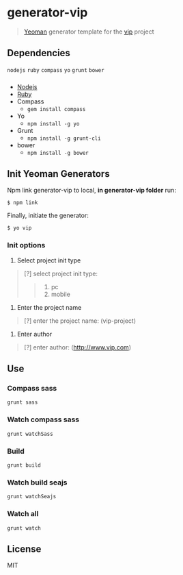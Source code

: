 # generator-vip

> [Yeoman](http://yeoman.io) generator template for the [vip](http://www.vip.com) project 

## Dependencies
`nodejs` `ruby` `compass` `yo` `grunt` `bower`
### 
  - [Nodejs](http://nodejs.org/)
  - [Ruby](http://rubyinstaller.org/)
  - Compass
    - `gem install compass`
  - Yo
    - `npm install -g yo`
  - Grunt
    - `npm install -g grunt-cli`
  - bower
    - `npm install -g bower`

## Init Yeoman Generators

Npm link generator-vip to local, **in generator-vip folder** run:

```
$ npm link
```

Finally, initiate the generator:

```
$ yo vip
```
### Init options
1. Select project init type  
> [?] select project init type:  
>> 1) pc  
>> 2) mobile

1. Enter the project name  
> [?] enter the project name: (vip-project)  

1. Enter author  
> [?] enter author: (http://www.vip.com)  


## Use
### Compass sass
`grunt sass`
### Watch compass sass
`grunt watchSass`
### Build
`grunt build`
### Watch build seajs
`grunt watchSeajs`
### Watch all
`grunt watch`


## License

MIT
